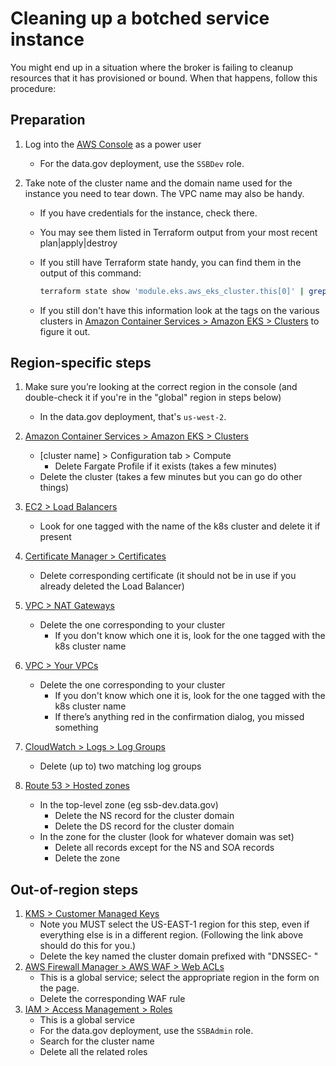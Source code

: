 # Cleaning up a botched service instance

You might end up in a situation where the broker is failing to cleanup resources that it has provisioned or bound. When that happens, follow this procedure:

## Preparation

1. Log into the [AWS Console](https://console.aws.amazon.com/console/home) as a power user
    - For the data.gov deployment, use the `SSBDev` role.

1. Take note of the cluster name and the domain name used for the instance you need to tear down. The VPC name may also be handy.
    - If you have credentials for the instance, check there.
    - You may see them listed in Terraform output from your most recent plan|apply|destroy
    - If you still have Terraform state handy, you can find them in the output of this command:

        ```bash
        terraform state show 'module.eks.aws_eks_cluster.this[0]' | grep 'domain\|arn\|vpc
        ```

    - If you still don't have this information look at the tags on the various clusters in [Amazon Container Services > Amazon EKS > Clusters](https://console.aws.amazon.com/eks/home#/clusters) to figure it out.

## Region-specific steps

1. Make sure you’re looking at the correct region in the console (and double-check it if you're in the "global" region in steps below)
    - In the data.gov deployment, that's `us-west-2`.

1. [Amazon Container Services > Amazon EKS > Clusters](https://console.aws.amazon.com/eks/home#/clusters)
    - [cluster name] > Configuration tab > Compute
      - Delete Fargate Profile if it exists (takes a few minutes)
    - Delete the cluster (takes a few minutes but you can go do other things)
1. [EC2 > Load Balancers](https://console.aws.amazon.com/ec2/v2/home#LoadBalancers:sort=loadBalancerName)
    - Look for one tagged with the name of the k8s cluster and delete it if present
1. [Certificate Manager > Certificates](https://console.aws.amazon.com/acm/home?#/certificates/list)
    - Delete corresponding certificate (it should not be in use if you already deleted the Load Balancer)
1. [VPC > NAT Gateways](https://console.aws.amazon.com/vpc/home#NatGateways:)
    - Delete the one corresponding to your cluster
      - If you don't know which one it is, look for the one tagged with the k8s cluster name
1. [VPC > Your VPCs](https://console.aws.amazon.com/vpc/home#vpcs:)
    - Delete the one corresponding to your cluster
      - If you don't know which one it is, look for the one tagged with the k8s cluster name
      - If there’s anything red in the confirmation dialog, you missed something
1. [CloudWatch > Logs > Log Groups](https://console.aws.amazon.com/cloudwatch/home#logsV2:log-groups)
    - Delete (up to) two matching log groups
1. [Route 53 > Hosted zones](https://console.aws.amazon.com/route53/v2/hostedzones#)
    - In the top-level zone (eg ssb-dev.data.gov)
      - Delete the NS record for the cluster domain
      - Delete the DS record for the cluster domain
    - In the zone for the cluster (look for whatever domain was set)
      - Delete all records except for the NS and SOA records
      - Delete the zone

## Out-of-region steps

1. [KMS > Customer Managed Keys](https://console.aws.amazon.com/kms/home?region=us-east-1#/kms/keys)
    - Note you MUST select the US-EAST-1 region for this step, even if everything else is in a different region. (Following the link above should do this for you.)
    - Delete the key named the cluster domain prefixed with "DNSSEC- "
1. [AWS Firewall Manager > AWS WAF > Web ACLs](https://console.aws.amazon.com/wafv2/homev2/web-acls?region=us-west-2)
    - This is a global service; select the appropriate region in the form on the page.
    - Delete the corresponding WAF rule
1. [IAM > Access Management > Roles](https://console.aws.amazon.com/iamv2/home#/roles)
    - This is a global service
    - For the data.gov deployment, use the `SSBAdmin` role.
    - Search for the cluster name
    - Delete all the related roles
